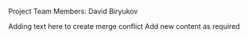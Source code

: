 Project Team Members: 
David Biryukov

Adding text here to create merge conflict
Add new content as required
